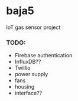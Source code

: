 # baja5
IoT gas sensor project

### TODO:
- Firebase authentication
- InfluxDB??
- Twillio
- power supply
- fans
- housing
- interface??
